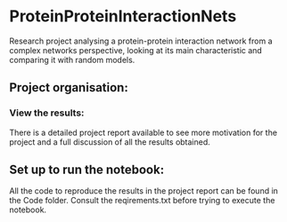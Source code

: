 # ProteinProteinInteractionNets
Research project analysing a protein-protein interaction network from a complex networks perspective, looking at its main characteristic and comparing it with random models.

## Project organisation:
### View the results:
There is a detailed project report available to see more motivation for the project and a full discussion of all the results obtained.

## Set up to run the notebook:
All the code to reproduce the results in the project report can be found in the Code folder. Consult the reqirements.txt before trying to execute the notebook.
